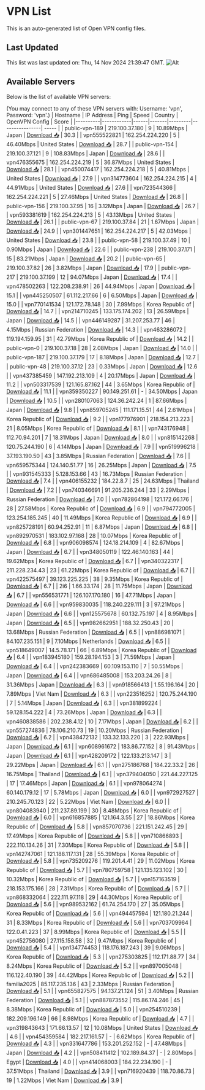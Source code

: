 # VPN List

This is an auto-generated list of Open VPN config files.

## Last Updated

This list was last updated on: Thu, 14 Nov 2024 21:39:47 GMT.
![Alt](https://repobeats.axiom.co/api/embed/186b98318ef1479477931607c1ad7d823f12451f.svg "Repobeats analytics image")

## Available Servers

Below is the list of available VPN servers:

(You may connect to any of these VPN servers with: Username: 'vpn', Password: 'vpn'.)
| Hostname | IP Address | Ping | Speed | Country | OpenVPN Config | Score |
|----------|------------|------|-------|---------|----------------| ----- |
| public-vpn-189 | 219.100.37.180 | 9 | 10.89Mbps | Japan | [Download 📥](./configs/server_0_JP.ovpn) | 30.3 |
| vpn555522821 | 162.254.224.220 | 5 | 46.40Mbps | United States | [Download 📥](./configs/server_1_US.ovpn) | 28.7 |
| public-vpn-154 | 219.100.37.121 | 9 | 108.83Mbps | Japan | [Download 📥](./configs/server_2_JP.ovpn) | 28.6 |
| vpn476355675 | 162.254.224.219 | 5 | 36.87Mbps | United States | [Download 📥](./configs/server_3_US.ovpn) | 28.1 |
| vpn450074417 | 162.254.224.218 | 5 | 40.81Mbps | United States | [Download 📥](./configs/server_4_US.ovpn) | 27.9 |
| vpn314773604 | 162.254.224.215 | 4 | 44.91Mbps | United States | [Download 📥](./configs/server_5_US.ovpn) | 27.6 |
| vpn723544366 | 162.254.224.221 | 5 | 27.46Mbps | United States | [Download 📥](./configs/server_6_US.ovpn) | 26.8 |
| public-vpn-156 | 219.100.37.95 | 16 | 3.12Mbps | Japan | [Download 📥](./configs/server_7_JP.ovpn) | 26.7 |
| vpn593381619 | 162.254.224.213 | 5 | 43.13Mbps | United States | [Download 📥](./configs/server_8_US.ovpn) | 26.1 |
| public-vpn-67 | 219.100.37.84 | 21 | 1.67Mbps | Japan | [Download 📥](./configs/server_9_JP.ovpn) | 24.9 |
| vpn301447651 | 162.254.224.217 | 5 | 42.03Mbps | United States | [Download 📥](./configs/server_10_US.ovpn) | 23.8 |
| public-vpn-58 | 219.100.37.49 | 10 | 0.90Mbps | Japan | [Download 📥](./configs/server_11_JP.ovpn) | 22.6 |
| public-vpn-238 | 219.100.37.171 | 15 | 83.21Mbps | Japan | [Download 📥](./configs/server_12_JP.ovpn) | 20.2 |
| public-vpn-65 | 219.100.37.82 | 26 | 3.82Mbps | Japan | [Download 📥](./configs/server_13_JP.ovpn) | 17.9 |
| public-vpn-217 | 219.100.37.199 | 12 | 94.07Mbps | Japan | [Download 📥](./configs/server_14_JP.ovpn) | 17.4 |
| vpn478502263 | 122.208.238.91 | 26 | 44.94Mbps | Japan | [Download 📥](./configs/server_15_JP.ovpn) | 15.1 |
| vpn445250507 | 61.112.217.66 | 6 | 6.50Mbps | Japan | [Download 📥](./configs/server_16_JP.ovpn) | 15.0 |
| vpn770141534 | 121.172.78.148 | 30 | 7.99Mbps | Korea Republic of | [Download 📥](./configs/server_17_KR.ovpn) | 14.7 |
| vpn214710245 | 133.175.174.202 | 13 | 26.59Mbps | Japan | [Download 📥](./configs/server_18_JP.ovpn) | 14.5 |
| vpn446149287 | 31.207.253.77 | 46 | 4.15Mbps | Russian Federation | [Download 📥](./configs/server_19_RU.ovpn) | 14.3 |
| vpn463286072 | 119.194.159.95 | 31 | 42.79Mbps | Korea Republic of | [Download 📥](./configs/server_20_KR.ovpn) | 14.2 |
| public-vpn-0 | 219.100.37.18 | 28 | 2.08Mbps | Japan | [Download 📥](./configs/server_21_JP.ovpn) | 14.0 |
| public-vpn-187 | 219.100.37.179 | 17 | 8.18Mbps | Japan | [Download 📥](./configs/server_22_JP.ovpn) | 12.7 |
| public-vpn-48 | 219.100.37.12 | 23 | 0.33Mbps | Japan | [Download 📥](./configs/server_23_JP.ovpn) | 12.6 |
| vpn437385459 | 147.192.213.109 | 4 | 20.17Mbps | Japan | [Download 📥](./configs/server_24_JP.ovpn) | 11.2 |
| vpn503317539 | 121.165.87.162 | 44 | 3.65Mbps | Korea Republic of | [Download 📥](./configs/server_25_KR.ovpn) | 11.1 |
| vpn359350227 | 90.149.251.61 | - | 34.50Mbps | Japan | [Download 📥](./configs/server_26_JP.ovpn) | 10.5 |
| vpn280107063 | 124.36.242.24 | 1 | 87.66Mbps | Japan | [Download 📥](./configs/server_27_JP.ovpn) | 9.8 |
| vpn859705245 | 111.171.15.51 | 44 | 2.61Mbps | Korea Republic of | [Download 📥](./configs/server_28_KR.ovpn) | 9.2 |
| vpn177976901 | 218.154.213.223 | 21 | 8.05Mbps | Korea Republic of | [Download 📥](./configs/server_29_KR.ovpn) | 8.1 |
| vpn743176948 | 112.70.94.201 | 7 | 18.31Mbps | Japan | [Download 📥](./configs/server_30_JP.ovpn) | 8.0 |
| vpn815142268 | 120.75.244.190 | 6 | 4.14Mbps | Japan | [Download 📥](./configs/server_31_JP.ovpn) | 7.9 |
| vpn519996218 | 37.193.190.50 | 43 | 3.85Mbps | Russian Federation | [Download 📥](./configs/server_32_RU.ovpn) | 7.6 |
| vpn659575344 | 124.140.51.77 | 16 | 26.25Mbps | Japan | [Download 📥](./configs/server_33_JP.ovpn) | 7.5 |
| vpn931545333 | 5.128.153.66 | 43 | 16.73Mbps | Russian Federation | [Download 📥](./configs/server_34_RU.ovpn) | 7.4 |
| vpn406155232 | 184.22.8.7 | 25 | 24.63Mbps | Thailand | [Download 📥](./configs/server_35_TH.ovpn) | 7.2 |
| vpn740346691 | 91.205.236.244 | 33 | 2.29Mbps | Russian Federation | [Download 📥](./configs/server_36_RU.ovpn) | 7.0 |
| vpn782864198 | 121.172.66.176 | 28 | 27.58Mbps | Korea Republic of | [Download 📥](./configs/server_37_KR.ovpn) | 6.9 |
| vpn794772005 | 123.254.185.245 | 40 | 11.49Mbps | Korea Republic of | [Download 📥](./configs/server_38_KR.ovpn) | 6.9 |
| vpn825728191 | 60.94.252.91 | 11 | 6.87Mbps | Japan | [Download 📥](./configs/server_39_JP.ovpn) | 6.8 |
| vpn892970531 | 183.102.97.168 | 28 | 10.07Mbps | Korea Republic of | [Download 📥](./configs/server_40_KR.ovpn) | 6.8 |
| vpn906098574 | 124.18.214.109 | 4 | 82.67Mbps | Japan | [Download 📥](./configs/server_41_JP.ovpn) | 6.7 |
| vpn348050119 | 122.46.140.163 | 44 | 19.62Mbps | Korea Republic of | [Download 📥](./configs/server_42_KR.ovpn) | 6.7 |
| vpn340322317 | 211.228.234.43 | 23 | 61.22Mbps | Korea Republic of | [Download 📥](./configs/server_43_KR.ovpn) | 6.7 |
| vpn422575497 | 39.123.225.225 | 38 | 9.35Mbps | Korea Republic of | [Download 📥](./configs/server_44_KR.ovpn) | 6.7 |
| 2i6 | 1.66.33.174 | 28 | 11.75Mbps | Japan | [Download 📥](./configs/server_45_JP.ovpn) | 6.7 |
| vpn556531771 | 126.107.170.180 | 16 | 47.71Mbps | Japan | [Download 📥](./configs/server_46_JP.ovpn) | 6.6 |
| vpn959830035 | 118.240.229.111 | 3 | 97.21Mbps | Japan | [Download 📥](./configs/server_47_JP.ovpn) | 6.6 |
| vpn125575678 | 60.132.75.197 | 4 | 8.95Mbps | Japan | [Download 📥](./configs/server_48_JP.ovpn) | 6.5 |
| vpn982662951 | 188.32.250.43 | 20 | 13.68Mbps | Russian Federation | [Download 📥](./configs/server_49_RU.ovpn) | 6.5 |
| vpn886981071 | 84.107.235.151 | 9 | 7.10Mbps | Netherlands | [Download 📥](./configs/server_50_NL.ovpn) | 6.5 |
| vpn518649007 | 14.5.78.171 | 66 | 6.89Mbps | Korea Republic of | [Download 📥](./configs/server_51_KR.ovpn) | 6.4 |
| vpn183945180 | 159.28.194.153 | 3 | 71.59Mbps | Japan | [Download 📥](./configs/server_52_JP.ovpn) | 6.4 |
| vpn242383669 | 60.109.153.110 | 7 | 50.55Mbps | Japan | [Download 📥](./configs/server_53_JP.ovpn) | 6.4 |
| vpn686485008 | 153.203.24.26 | 8 | 31.36Mbps | Japan | [Download 📥](./configs/server_54_JP.ovpn) | 6.3 |
| vpn918566413 | 1.55.196.164 | 20 | 7.89Mbps | Viet Nam | [Download 📥](./configs/server_55_VN.ovpn) | 6.3 |
| vpn223516252 | 120.75.244.190 | 7 | 5.14Mbps | Japan | [Download 📥](./configs/server_56_JP.ovpn) | 6.3 |
| vpn381899224 | 59.128.154.222 | 4 | 73.26Mbps | Japan | [Download 📥](./configs/server_57_JP.ovpn) | 6.3 |
| vpn460838586 | 202.238.4.12 | 10 | 7.17Mbps | Japan | [Download 📥](./configs/server_58_JP.ovpn) | 6.2 |
| vpn557274836 | 78.106.210.73 | 19 | 10.20Mbps | Russian Federation | [Download 📥](./configs/server_59_RU.ovpn) | 6.2 |
| vpn438472132 | 133.32.133.220 | 3 | 222.93Mbps | Japan | [Download 📥](./configs/server_60_JP.ovpn) | 6.1 |
| vpn608961672 | 183.86.77.152 | 8 | 91.43Mbps | Japan | [Download 📥](./configs/server_61_JP.ovpn) | 6.1 |
| vpn428209172 | 122.133.213.147 | 3 | 29.22Mbps | Japan | [Download 📥](./configs/server_62_JP.ovpn) | 6.1 |
| vpn275186768 | 184.22.33.2 | 26 | 16.75Mbps | Thailand | [Download 📥](./configs/server_63_TH.ovpn) | 6.1 |
| vpn379404050 | 221.44.227.125 | 17 | 17.46Mbps | Japan | [Download 📥](./configs/server_64_JP.ovpn) | 6.1 |
| vpn978064274 | 60.140.179.12 | 17 | 5.78Mbps | Japan | [Download 📥](./configs/server_65_JP.ovpn) | 6.0 |
| vpn972927527 | 210.245.70.123 | 22 | 5.22Mbps | Viet Nam | [Download 📥](./configs/server_66_VN.ovpn) | 6.0 |
| vpn804083940 | 211.237.89.199 | 30 | 8.48Mbps | Korea Republic of | [Download 📥](./configs/server_67_KR.ovpn) | 6.0 |
| vpn616857885 | 121.164.3.55 | 27 | 18.86Mbps | Korea Republic of | [Download 📥](./configs/server_68_KR.ovpn) | 5.8 |
| vpn857070736 | 221.151.242.45 | 29 | 17.49Mbps | Korea Republic of | [Download 📥](./configs/server_69_KR.ovpn) | 5.8 |
| vpn710866893 | 222.110.134.26 | 31 | 7.30Mbps | Korea Republic of | [Download 📥](./configs/server_70_KR.ovpn) | 5.8 |
| vpn142747061 | 121.188.117.131 | 28 | 55.39Mbps | Korea Republic of | [Download 📥](./configs/server_71_KR.ovpn) | 5.8 |
| vpn735209276 | 119.201.4.41 | 29 | 11.02Mbps | Korea Republic of | [Download 📥](./configs/server_72_KR.ovpn) | 5.7 |
| vpn780759758 | 121.135.123.102 | 30 | 10.32Mbps | Korea Republic of | [Download 📥](./configs/server_73_KR.ovpn) | 5.7 |
| vpn157163519 | 218.153.175.166 | 28 | 7.31Mbps | Korea Republic of | [Download 📥](./configs/server_74_KR.ovpn) | 5.7 |
| vpn868332064 | 222.111.97.118 | 29 | 44.30Mbps | Korea Republic of | [Download 📥](./configs/server_75_KR.ovpn) | 5.6 |
| vpn989532162 | 61.74.254.170 | 27 | 35.05Mbps | Korea Republic of | [Download 📥](./configs/server_76_KR.ovpn) | 5.6 |
| vpn494457594 | 121.180.21.244 | 31 | 8.33Mbps | Korea Republic of | [Download 📥](./configs/server_77_KR.ovpn) | 5.6 |
| vpn703709964 | 122.0.41.223 | 37 | 8.99Mbps | Korea Republic of | [Download 📥](./configs/server_78_KR.ovpn) | 5.5 |
| vpn452756080 | 27.115.158.58 | 32 | 9.47Mbps | Korea Republic of | [Download 📥](./configs/server_79_KR.ovpn) | 5.4 |
| vpn134774453 | 118.176.187.243 | 39 | 9.06Mbps | Korea Republic of | [Download 📥](./configs/server_80_KR.ovpn) | 5.3 |
| vpn275303825 | 112.171.88.77 | 34 | 8.24Mbps | Korea Republic of | [Download 📥](./configs/server_81_KR.ovpn) | 5.2 |
| vpn897005048 | 116.122.40.190 | 39 | 44.42Mbps | Korea Republic of | [Download 📥](./configs/server_82_KR.ovpn) | 5.2 |
| familia2025 | 85.117.235.136 | 43 | 2.33Mbps | Russian Federation | [Download 📥](./configs/server_83_RU.ovpn) | 5.1 |
| vpn655827575 | 94.137.21.124 | 51 | 3.40Mbps | Russian Federation | [Download 📥](./configs/server_84_RU.ovpn) | 5.1 |
| vpn887873552 | 115.86.174.246 | 45 | 8.38Mbps | Korea Republic of | [Download 📥](./configs/server_85_KR.ovpn) | 5.0 |
| vpn254510239 | 182.209.196.149 | 66 | 8.98Mbps | Korea Republic of | [Download 📥](./configs/server_86_KR.ovpn) | 4.7 |
| vpn319843643 | 171.66.13.57 | 12 | 10.08Mbps | United States | [Download 📥](./configs/server_87_US.ovpn) | 4.6 |
| vpn454359584 | 182.217.161.57 | - | 6.62Mbps | Korea Republic of | [Download 📥](./configs/server_88_KR.ovpn) | 4.3 |
| vpn331647786 | 153.201.252.152 | - | 47.48Mbps | Japan | [Download 📥](./configs/server_89_JP.ovpn) | 4.2 |
| vpn508411412 | 102.189.84.37 | - | 2.80Mbps | Egypt | [Download 📥](./configs/server_90_EG.ovpn) | 4.0 |
| vpn414068003 | 184.22.234.190 | - | 37.51Mbps | Thailand | [Download 📥](./configs/server_91_TH.ovpn) | 3.9 |
| vpn716920439 | 118.70.86.73 | 19 | 1.22Mbps | Viet Nam | [Download 📥](./configs/server_92_VN.ovpn) | 3.9 |
